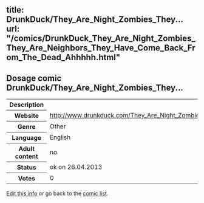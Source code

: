 title: DrunkDuck/They_Are_Night_Zombies_They...
url: "/comics/DrunkDuck_They_Are_Night_Zombies_They_Are_Neighbors_They_Have_Come_Back_From_The_Dead_Ahhhhh.html"
---
Dosage comic DrunkDuck/They_Are_Night_Zombies_They...
-----------------------------------------

<p id="msg"></p>
<script type="text/javascript">
if (window.location.search === '?edit_info_mail=sent_ok') {
  var elem = document.getElementById("msg");
  elem.innerHTML = 'Edited information sucessfully sent.';
  elem.className = 'ok';
}
</script>
<table class="comicinfo">
<tr>
<th>Description</th><td></td>
</tr>
<tr>
<th>Website</th><td><a href="http://www.drunkduck.com/They_Are_Night_Zombies_They_Are_Neighbors_They_Have_Come_Back_From_The_Dead_Ahhhhh/">http://www.drunkduck.com/They_Are_Night_Zombies_They_Are_Neighbors_They_Have_Come_Back_From_The_Dead_Ahhhhh/</a></td>
</tr>
<tr>
<th>Genre</th><td>Other</td>
</tr>
<tr>
<th>Language</th><td>English</td>
</tr>
<tr>
<th>Adult content</th><td>no</td>
</tr>
<tr>
<th>Status</th><td>ok on 26.04.2013</td>
</tr>
<tr>
<th>Votes</th><td>0</td>
</tr>
</table>

[Edit this info](DrunkDuck_They_Are_Night_Zombies_They_Are_Neighbors_They_Have_Come_Back_From_The_Dead_Ahhhhh_edit.html) or go back to the [comic list](../comic-index.html).
